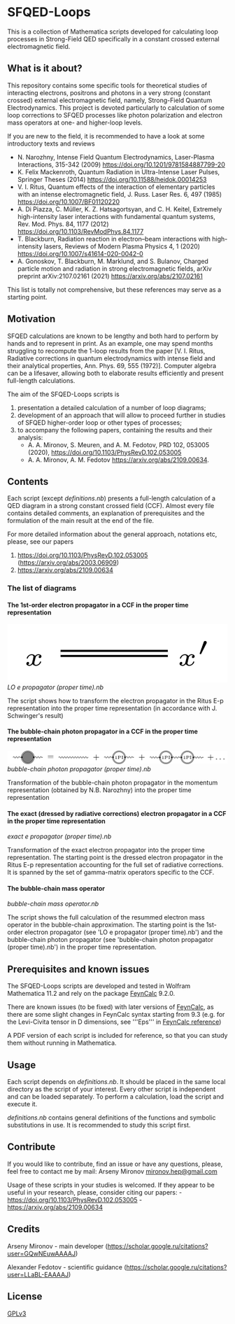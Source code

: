 # SFQED-Loops
This is a collection of Mathematica scripts developed for calculating loop processes in Strong-Field QED specifically in a constant crossed external electromagnetic field.

## What is it about?

This repository contains some specific tools for theoretical studies of interacting electrons, positrons and photons in a very strong (constant crossed) external electromagnetic field, namely, Strong-Field Quantum Electrodynamics. This project is devoted particularly to calculation of some loop corrections to SFQED processes like photon polarization and electron mass operators at one- and higher-loop levels.

If you are new to the field, it is recommended to have a look at some introductory texts and reviews
- N. Narozhny, Intense Field Quantum Electrodynamics, Laser-Plasma Interactions, 315-342 (2009)
https://doi.org/10.1201/9781584887799-20
- K. Felix Mackenroth, Quantum Radiation in Ultra-Intense Laser Pulses, Springer Theses (2014)
https://doi.org/10.11588/heidok.00014253
- V. I. Ritus, Quantum effects of the interaction of elementary particles with an intense electromagnetic field, J. Russ. Laser Res. 6, 497 (1985)
https://doi.org/10.1007/BF01120220
- A. Di Piazza, C. Müller, K. Z. Hatsagortsyan, and C. H. Keitel, Extremely high-intensity laser
interactions with fundamental quantum systems, Rev. Mod. Phys. 84, 1177 (2012)
https://doi.org/10.1103/RevModPhys.84.1177
- T. Blackburn, Radiation reaction in electron–beam interactions with high-intensity lasers,
Reviews of Modern Plasma Physics 4, 1 (2020)
https://doi.org/10.1007/s41614-020-0042-0
- A. Gonoskov, T. Blackburn, M. Marklund, and S. Bulanov, Charged particle motion and
radiation in strong electromagnetic fields, arXiv preprint arXiv:2107.02161 (2021)
https://arxiv.org/abs/2107.02161

This list is totally not comprehensive, but these references may serve as a starting point.

## Motivation
SFQED calculations are known to be lengthy and both hard to perform by hands and to represent in print. As an example, one may spend months struggling to recompute the 1-loop results from the paper [V. I. Ritus, Radiative corrections in quantum electrodynamics with intense field and their
analytical properties, Ann. Phys. 69, 555 (1972)]. Computer algebra can be a lifesaver, allowing both to elaborate results efficiently and present full-length calculations. 

The aim of the SFQED-Loops scripts is
1. presentation a detailed calculation of a number of loop diagrams;
2. development of an approach that will allow to proceed further in studies of SFQED higher-order loop or other types of processes;
3. to accompany the following papers, containing the results and their analysis: 
	- A. A. Mironov, S. Meuren, and A. M. Fedotov, PRD 102, 053005 (2020), 
      https://doi.org/10.1103/PhysRevD.102.053005 
    - A. A. Mironov, A. M. Fedotov https://arxiv.org/abs/2109.00634.


## Contents
Each script (except _definitions.nb_) presents a full-length calculation of a QED diagram in a strong constant crossed field (CCF). Almost every file contains detailed comments, an explanation of prerequisites and the formulation of the main result at the end of the file.

For more detailed information about the general approach, notations etc, please, see our papers 
1. https://doi.org/10.1103/PhysRevD.102.053005 (https://arxiv.org/abs/2003.06909)
2. https://arxiv.org/abs/2109.00634

### The list of diagrams

#### The 1st-order electron propagator in a CCF in the proper time representation
![alt text](./images/1st_order_electron_prop.png)
_LO e propagator (proper time).nb_

The script shows how to transform the electron propagator in the Ritus E-p representation into the proper time representation (in accordance with J. Schwinger's result)

#### The bubble-chain photon propagator in a CCF in the proper time representation
![](./images/bubble-chain_photon.png)
_bubble-chain photon propagator (proper time).nb_

Transformation of the bubble-chain photon propagator in the momentum representation (obtained by N.B. Narozhny) into the proper time representation

#### The exact (dressed by radiative corrections) electron propagator in a CCF in the proper time representation
_exact e propagator (proper time).nb_

Transformation of the exact electron propagator into the proper time representation. The starting point is the dressed electron propagator in the Ritus E-p representation accounting for the full set of radiative corrections. It is spanned by the set of gamma-matrix operators specific to the CCF.

#### The bubble-chain mass operator
_bubble-chain mass operator.nb_

The script shows the full calculation of the resummed electron mass operator in the bubble-chain approximation. The starting point is the 1st-order electron propagator (see 'LO e propagator (proper time).nb') and the bubble-chain photon propagator (see 'bubble-chain photon propagator (proper time).nb') in the proper time representation. 


## Prerequisites and known issues

The SFQED-Loops scripts are developed and tested in Wolfram Mathematica 11.2 and rely on the package [FeynCalc](https://feyncalc.github.io/) 9.2.0.

There are known issues (to be fixed) with later versions of [FeynCalc](https://feyncalc.github.io/), as there are some slight changes in FeynCalc syntax starting from 9.3 (e.g. for the Levi-Civita tensor in D dimensions, see '''Eps''' in [FeynCalc reference](https://feyncalc.github.io/reference))

A PDF version of each script is included for reference, so that you can study them without running in Mathematica.


## Usage

Each script depends on _definitions.nb_. It should be placed in the same local directory as the script of your interest. Every other script is independent and can be loaded separately. To perform a calculation, load the script and execute it. 

_definitions.nb_ contains general definitions of the functions and symbolic substitutions in use. It is recommended to study this script first.


## Contribute

If you would like to contribute, find an issue or have any questions, please, feel free to contact me by mail:
Arseny Mironov mironov.hep@gmail.com

Usage of these scripts in your studies is welcomed. If they appear to be useful in your research, please, consider citing our papers:
	- https://doi.org/10.1103/PhysRevD.102.053005 
    - https://arxiv.org/abs/2109.00634


## Credits
Arseny Mironov - main developer (https://scholar.google.ru/citations?user=GQwNEuwAAAAJ)

Alexander Fedotov - scientific guidance (https://scholar.google.ru/citations?user=LLaBL-EAAAAJ)

## License
[GPLv3](https://www.gnu.org/licenses/gpl-3.0.en.html)
